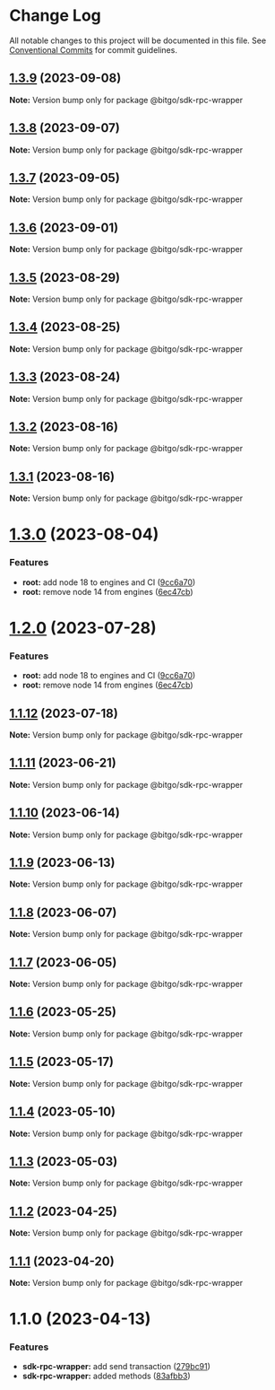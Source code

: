 # Change Log

All notable changes to this project will be documented in this file.
See [Conventional Commits](https://conventionalcommits.org) for commit guidelines.

## [1.3.9](https://github.com/BitGo/BitGoJS/compare/@bitgo/sdk-rpc-wrapper@1.3.0...@bitgo/sdk-rpc-wrapper@1.3.9) (2023-09-08)

**Note:** Version bump only for package @bitgo/sdk-rpc-wrapper

## [1.3.8](https://github.com/BitGo/BitGoJS/compare/@bitgo/sdk-rpc-wrapper@1.3.0...@bitgo/sdk-rpc-wrapper@1.3.8) (2023-09-07)

**Note:** Version bump only for package @bitgo/sdk-rpc-wrapper

## [1.3.7](https://github.com/BitGo/BitGoJS/compare/@bitgo/sdk-rpc-wrapper@1.3.0...@bitgo/sdk-rpc-wrapper@1.3.7) (2023-09-05)

**Note:** Version bump only for package @bitgo/sdk-rpc-wrapper

## [1.3.6](https://github.com/BitGo/BitGoJS/compare/@bitgo/sdk-rpc-wrapper@1.3.0...@bitgo/sdk-rpc-wrapper@1.3.6) (2023-09-01)

**Note:** Version bump only for package @bitgo/sdk-rpc-wrapper

## [1.3.5](https://github.com/BitGo/BitGoJS/compare/@bitgo/sdk-rpc-wrapper@1.3.0...@bitgo/sdk-rpc-wrapper@1.3.5) (2023-08-29)

**Note:** Version bump only for package @bitgo/sdk-rpc-wrapper

## [1.3.4](https://github.com/BitGo/BitGoJS/compare/@bitgo/sdk-rpc-wrapper@1.3.0...@bitgo/sdk-rpc-wrapper@1.3.4) (2023-08-25)

**Note:** Version bump only for package @bitgo/sdk-rpc-wrapper

## [1.3.3](https://github.com/BitGo/BitGoJS/compare/@bitgo/sdk-rpc-wrapper@1.3.0...@bitgo/sdk-rpc-wrapper@1.3.3) (2023-08-24)

**Note:** Version bump only for package @bitgo/sdk-rpc-wrapper

## [1.3.2](https://github.com/BitGo/BitGoJS/compare/@bitgo/sdk-rpc-wrapper@1.3.0...@bitgo/sdk-rpc-wrapper@1.3.2) (2023-08-16)

**Note:** Version bump only for package @bitgo/sdk-rpc-wrapper

## [1.3.1](https://github.com/BitGo/BitGoJS/compare/@bitgo/sdk-rpc-wrapper@1.3.0...@bitgo/sdk-rpc-wrapper@1.3.1) (2023-08-16)

**Note:** Version bump only for package @bitgo/sdk-rpc-wrapper

# [1.3.0](https://github.com/BitGo/BitGoJS/compare/@bitgo/sdk-rpc-wrapper@1.1.12...@bitgo/sdk-rpc-wrapper@1.3.0) (2023-08-04)

### Features

- **root:** add node 18 to engines and CI ([9cc6a70](https://github.com/BitGo/BitGoJS/commit/9cc6a70ba807161b7c6a0ebe3d7c47f25c7c8eca))
- **root:** remove node 14 from engines ([6ec47cb](https://github.com/BitGo/BitGoJS/commit/6ec47cbd7996cc78bbf2cf7f16595c24fe43cd41))

# [1.2.0](https://github.com/BitGo/BitGoJS/compare/@bitgo/sdk-rpc-wrapper@1.1.12...@bitgo/sdk-rpc-wrapper@1.2.0) (2023-07-28)

### Features

- **root:** add node 18 to engines and CI ([9cc6a70](https://github.com/BitGo/BitGoJS/commit/9cc6a70ba807161b7c6a0ebe3d7c47f25c7c8eca))
- **root:** remove node 14 from engines ([6ec47cb](https://github.com/BitGo/BitGoJS/commit/6ec47cbd7996cc78bbf2cf7f16595c24fe43cd41))

## [1.1.12](https://github.com/BitGo/BitGoJS/compare/@bitgo/sdk-rpc-wrapper@1.1.11...@bitgo/sdk-rpc-wrapper@1.1.12) (2023-07-18)

**Note:** Version bump only for package @bitgo/sdk-rpc-wrapper

## [1.1.11](https://github.com/BitGo/BitGoJS/compare/@bitgo/sdk-rpc-wrapper@1.1.10...@bitgo/sdk-rpc-wrapper@1.1.11) (2023-06-21)

**Note:** Version bump only for package @bitgo/sdk-rpc-wrapper

## [1.1.10](https://github.com/BitGo/BitGoJS/compare/@bitgo/sdk-rpc-wrapper@1.1.9...@bitgo/sdk-rpc-wrapper@1.1.10) (2023-06-14)

**Note:** Version bump only for package @bitgo/sdk-rpc-wrapper

## [1.1.9](https://github.com/BitGo/BitGoJS/compare/@bitgo/sdk-rpc-wrapper@1.1.8...@bitgo/sdk-rpc-wrapper@1.1.9) (2023-06-13)

**Note:** Version bump only for package @bitgo/sdk-rpc-wrapper

## [1.1.8](https://github.com/BitGo/BitGoJS/compare/@bitgo/sdk-rpc-wrapper@1.1.7...@bitgo/sdk-rpc-wrapper@1.1.8) (2023-06-07)

**Note:** Version bump only for package @bitgo/sdk-rpc-wrapper

## [1.1.7](https://github.com/BitGo/BitGoJS/compare/@bitgo/sdk-rpc-wrapper@1.1.6...@bitgo/sdk-rpc-wrapper@1.1.7) (2023-06-05)

**Note:** Version bump only for package @bitgo/sdk-rpc-wrapper

## [1.1.6](https://github.com/BitGo/BitGoJS/compare/@bitgo/sdk-rpc-wrapper@1.1.5...@bitgo/sdk-rpc-wrapper@1.1.6) (2023-05-25)

**Note:** Version bump only for package @bitgo/sdk-rpc-wrapper

## [1.1.5](https://github.com/BitGo/BitGoJS/compare/@bitgo/sdk-rpc-wrapper@1.1.4...@bitgo/sdk-rpc-wrapper@1.1.5) (2023-05-17)

**Note:** Version bump only for package @bitgo/sdk-rpc-wrapper

## [1.1.4](https://github.com/BitGo/BitGoJS/compare/@bitgo/sdk-rpc-wrapper@1.1.3...@bitgo/sdk-rpc-wrapper@1.1.4) (2023-05-10)

**Note:** Version bump only for package @bitgo/sdk-rpc-wrapper

## [1.1.3](https://github.com/BitGo/BitGoJS/compare/@bitgo/sdk-rpc-wrapper@1.1.2...@bitgo/sdk-rpc-wrapper@1.1.3) (2023-05-03)

**Note:** Version bump only for package @bitgo/sdk-rpc-wrapper

## [1.1.2](https://github.com/BitGo/BitGoJS/compare/@bitgo/sdk-rpc-wrapper@1.1.1...@bitgo/sdk-rpc-wrapper@1.1.2) (2023-04-25)

**Note:** Version bump only for package @bitgo/sdk-rpc-wrapper

## [1.1.1](https://github.com/BitGo/BitGoJS/compare/@bitgo/sdk-rpc-wrapper@1.1.0...@bitgo/sdk-rpc-wrapper@1.1.1) (2023-04-20)

**Note:** Version bump only for package @bitgo/sdk-rpc-wrapper

# 1.1.0 (2023-04-13)

### Features

- **sdk-rpc-wrapper:** add send transaction ([279bc91](https://github.com/BitGo/BitGoJS/commit/279bc91840eb9e558a808261556da302b5901f58))
- **sdk-rpc-wrapper:** added methods ([83afbb3](https://github.com/BitGo/BitGoJS/commit/83afbb3c340e15f563a03ca10182b5e4fef59894))
